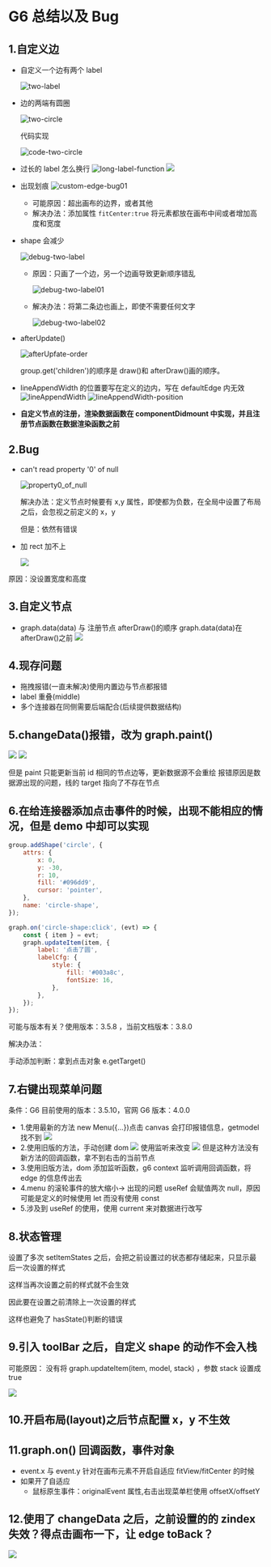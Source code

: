 # G6 总结以及 Bug

## 1.自定义边

-   自定义一个边有两个 label

    ![two-label](img/two-label.png)

-   边的两端有圆圈

    ![two-circle](img/two-circle.png)

    代码实现

    ![code-two-circle](img/code-two-circle.png)

-   过长的 label 怎么换行
    ![long-label-function](img/long-label-function.png)
    ![](img/long-label-in-edge.png)
-   出现划痕
    ![custom-edge-bug01](img/custom-edge-bug01.gif)

    -   可能原因：超出画布的边界，或者其他
    -   解决办法：添加属性 `fitCenter:true` 将元素都放在画布中间或者增加高度和宽度

-   shape 会减少

    ![debug-two-label](img/debug-two-label.png)

    -   原因：只画了一个边，另一个边画导致更新顺序错乱

        ![debug-two-label01](img/debug-two-label01.png)

    -   解决办法：将第二条边也画上，即使不需要任何文字

        ![debug-two-label02](img/debug-two-label02.png)

-   afterUpdate()

    ![afterUpfate-order](img/afterUpfate-order.png)

    group.get('children')的顺序是 draw()和 afterDraw()画的顺序。

-   lineAppendWidth 的位置要写在定义的边内，写在 defaultEdge 内无效
    ![lineAppendWidth](img/lineAppendWidth.png)
    ![lineAppendWidth-position](img/lineAppendWidth-position.png)

-   **自定义节点的注册，渲染数据函数在 componentDidmount 中实现，并且注册节点函数在数据渲染函数之前**

## 2.Bug

-   can't read property '0' of null

    ![property0_of_null](img/property0_of_null.png)

    解决办法：定义节点时候要有 x,y 属性，即使都为负数，在全局中设置了布局之后，会忽视之前定义的 x，y

    但是：依然有错误

-   加 rect 加不上

    ![](img/rect%E5%8A%A0%E4%B8%8D%E4%B8%8A.png)

原因：没设置宽度和高度

## 3.自定义节点

-   graph.data(data) 与 注册节点 afterDraw()的顺序
    graph.data(data)在 afterDraw()之前
    ![](img/%E6%B7%BB%E5%8A%A0%E8%BF%9E%E6%8E%A5%E5%99%A8%E4%B8%8D%E8%A1%8C.png)

## 4.现存问题

-   拖拽报错(一直未解决)使用内置边与节点都报错
-   label 重叠(middle)
-   多个连接器在同侧需要后端配合(后续提供数据结构)

## 5.changeData()报错，改为 graph.paint()

![](img/destroy%20of%20undefined.png)
![](img/graph-paint.png)

但是 paint 只能更新当前 id 相同的节点边等，更新数据源不会重绘
报错原因是数据源出现的问题，线的 target 指向了不存在节点

## 6.在给连接器添加点击事件的时候，出现不能相应的情况，但是 demo 中却可以实现

```js
group.addShape('circle', {
    attrs: {
        x: 0,
        y: -30,
        r: 10,
        fill: '#096dd9',
        cursor: 'pointer',
    },
    name: 'circle-shape',
});

graph.on('circle-shape:click', (evt) => {
    const { item } = evt;
    graph.updateItem(item, {
        label: '点击了圆',
        labelCfg: {
            style: {
                fill: '#003a8c',
                fontSize: 16,
            },
        },
    });
});
```

可能与版本有关？使用版本：3.5.8 ，当前文档版本：3.8.0

解决办法：

手动添加判断：拿到点击对象 e.getTarget()

## 7.右键出现菜单问题

条件：G6 目前使用的版本：3.5.10，官网 G6 版本：4.0.0

-   1.使用最新的方法 new Menu({...})点击 canvas 会打印报错信息，getmodel 找不到
    ![](img/g6%20contextMenu.png)
-   2.使用旧版的方法，手动创建 dom
    ![](img/g6%20contextMenuOldV.png)
    使用监听来改变
    ![](img/g6contextMenuListener.png)
    但是这种方法没有新方法的回调函数，拿不到右击的当前节点
-   3.使用旧版方法，dom 添加监听函数，g6 context 监听调用回调函数，将 edge 的信息传出去
-   4.menu 的滚轮事件的放大缩小-> 出现的问题 useRef 会赋值两次 null，原因可能是定义的时候使用 let 而没有使用 const
-   5.涉及到 useRef 的使用，使用 current 来对数据进行改写

## 8.状态管理

设置了多次 setItemStates 之后，会把之前设置过的状态都存储起来，只显示最后一次设置的样式

这样当再次设置之前的样式就不会生效

因此要在设置之前清除上一次设置的样式

这样也避免了 hasState()判断的错误

## 9.引入 toolBar 之后，自定义 shape 的动作不会入栈

可能原因： 没有将 graph.updateItem(item, model, stack) ，参数 stack 设置成 true

![](img/updateItem.png)

## 10.开启布局(layout)之后节点配置 x，y 不生效

## 11.graph.on() 回调函数，事件对象

-   event.x 与 event.y 针对在画布元素不开启自适应 fitView/fitCenter 的时候
-   如果开了自适应
    -   鼠标原生事件：originalEvent 属性,右击出现菜单栏使用 offsetX/offsetY

## 12.使用了 changeData 之后，之前设置的的 zindex 失效？得点击画布一下，让 edge toBack？

![](img/zindex%E4%B8%8D%E5%A5%BD%E4%BD%BF%E4%BA%86.png)
